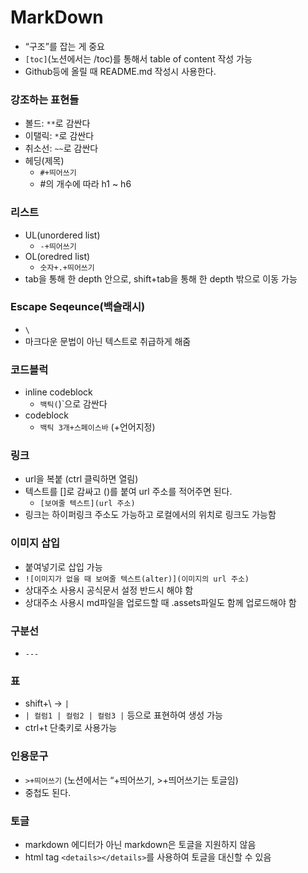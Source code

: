 # MarkDown

- “구조”를 잡는 게 중요
- `[toc]`(노션에서는 /toc)를 통해서 table of content 작성 가능
- Github등에 올릴 때 README.md 작성시 사용한다.

### 강조하는 표현들

- 볼드: `**`로 감싼다
- 이탤릭: `*`로 감싼다
- 취소선: `~~`로 감싼다
- 헤딩(제목)
    - `#+띄어쓰기`
    - #의 개수에 따라 h1 ~ h6

### 리스트
- UL(unordered list)
    - `-+띄어쓰기`
- OL(oredred list)
    - `숫자+.+띄어쓰기`
- tab을 통해 한 depth 안으로, shift+tab을 통해 한 depth 밖으로 이동 가능

### Escape Seqeunce(백슬래시)

- `\`
- 마크다운 문법이 아닌 텍스트로 취급하게 해줌

### 코드블럭

- inline codeblock
    - `백틱(`)`으로 감싼다
- codeblock
    - `백틱 3개+스페이스바` (+언어지정)

### 링크

- url을 복붙 (ctrl 클릭하면 열림)
- 텍스트를 []로 감싸고 ()를 붙여 url 주소를 적어주면 된다.
    - `[보여줄 텍스트](url 주소)`
- 링크는 하이퍼링크 주소도 가능하고 로컬에서의 위치로 링크도 가능함

### 이미지 삽입

- 붙여넣기로 삽입 가능
- `![이미지가 없을 때 보여줄 텍스트(alter)](이미지의 url 주소)`
- 상대주소 사용시 공식문서 설정 반드시 해야 함
- 상대주소 사용시 md파일을 업로드할 때 .assets파일도 함께 업로드해야 함

### 구분선

- `---`

### 표

- shift+\ → `|`
- `| 컬럼1 | 컬럼2 | 컬럼3 |` 등으로 표현하여 생성 가능
- ctrl+t 단축키로 사용가능

### 인용문구

- `>+띄어쓰기` (노션에서는 “+띄어쓰기, >+띄어쓰기는 토글임)
- 중첩도 된다.

### 토글

- markdown 에디터가 아닌 markdown은 토글을 지원하지 않음
- html tag `<details></details>`를 사용하여 토글을 대신할 수 있음
